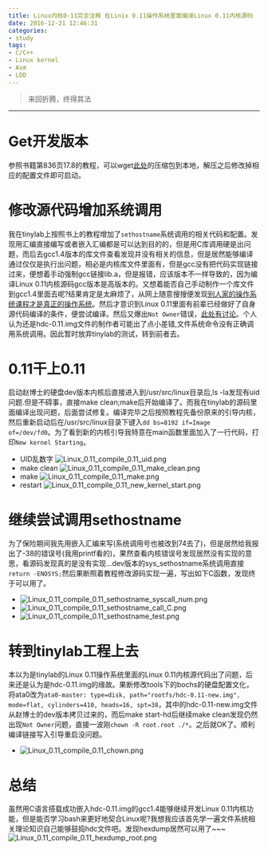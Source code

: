 ```yaml
---
title: Linux内核0-11完全注释 在Linix 0.11操作系统里面编译Linux 0.11内核源码
date: 2016-12-21 12:46:31
categories:
- study
tags:
- C/C++
- Linux kernel
- Asm
- LDD
---
```


> 来回折腾，终得其法

------------------------------
# Get开发版本
参照书籍第836页17.8的教程，可以wget[此处](http://www.oldlinux.org/Linux.old/bochs/linux-0.11-devel-040923.zip)的压缩包到本地，解压之后修改掉相应的配置文件即可启动。

# 修改源代码增加系统调用
我在tinylab上按照书上的教程增加了`sethostname`系统调用的相关代码和配置。发现用汇编直接编写或者嵌入汇编都是可以达到目的的，但是用C库调用硬是出问题，而后去gcc1.4版本的库文件查看发现并没有相关的信息，但是居然能够编译通过仅仅是执行出问题，相必是内核库文件里面有，但是gcc没有把代码实现链接过来，便想着手动强制gcc链接lib.a，但是报错，应该版本不一样导致的，因为编译Linux 0.11内核源码gcc版本是高版本的。又想着能否自己手动制作一个库文件到gcc1.4里面去呢?结果肯定是太麻烦了，从网上随意搜搜便发现[别人家的操作系统课程才是真正的操作系统](http://deathking.github.io/hit-oslab/chap1.html)。然后才意识到Linux 0.11里面有前辈已经做好了自身源代码编译的条件，便尝试编译。然后又爆出`Not Owner`错误，[此处有讨论](https://cms.hit.edu.cn/mod/forum/discuss.php?d=5781)。个人认为还是hdc-0.11.img文件的制作者可能出了点小差错,文件系统命令没有正确调用系统调用。因此暂时放弃tinylab的测试，转到前者去。

# 0.11干上0.11
启动赵博士的硬盘dev版本内核后直接进入到/usr/src/linux目录后,ls -la发现有uid问题.但是不碍事，直接make clean;make后开始编译了。而我在tinylab的源码里面编译出现问题，后面尝试修复。编译完毕之后按照教程先备份原来的引导内核，然后重新启动后在/usr/src/linux目录下键入`dd bs=8192 if=Image of=/dev/fd0`。为了看到新的内核引导我特意在main函数里面加入了一行代码，打印`New kernel Starting`。
- UID乱数字
 ![Linux_0.11_compile_0.11_uid.png](/images/Linux_0.11_compile_0.11_uid.png)
- make clean
 ![Linux_0.11_compile_0.11_make_clean.png](/images/Linux_0.11_compile_0.11_make_clean.png)
- make
 ![Linux_0.11_compile_0.11_make.png](/images/Linux_0.11_compile_0.11_make.png)
- restart
 ![Linux_0.11_compile_0.11_new_kernel_start.png](/images/Linux_0.11_compile_0.11_new_kernel_start.png)

# 继续尝试调用sethostname
为了保险期间我先用嵌入汇编来写(系统调用号也被改到74去了)，但是居然给我报出了-38的错误号(我用printf看的)，果然查看内核错误号发现居然没有实现的意思，看源码发现真的是没有实现...dev版本的sys_sethostname系统调用直接`return -ENOSYS;`然后果断照着教程修改源码实现一遍，写出如下C函数，发现终于可以用了。
- ![Linux_0.11_compile_0.11_sethostname_syscall_num.png](/images/Linux_0.11_compile_0.11_sethostname_syscall_num.png)
- ![Linux_0.11_compile_0.11_sethostname_call_C.png](/images/Linux_0.11_compile_0.11_sethostname_call_C.png)
- ![Linux_0.11_compile_0.11_sethostname_test.png](/images/Linux_0.11_compile_0.11_sethostname_test.png)

# 转到tinylab工程上去
本以为是tinylab的Linux 0.11操作系统里面的Linux 0.11内核源代码出了问题，后来还是认为是hdc-0.11.img的缘故。果断修改tools下的bochs的硬盘配置文化，将ata0改为`ata0-master: type=disk, path="rootfs/hdc-0.11-new.img", mode=flat, cylinders=410, heads=16, spt=38`，其中的hdc-0.11-new.img文件从赵博士的dev版本拷贝过来的，而后make start-hd后继续make clean发现仍然出现`Not Owner`问题，直接一波刚`chown -R root.root ./*`。之后就OK了。顺利编译链接写入引导重启没问题。
- ![Linux_0.11_compile_0.11_chown.png](/images/Linux_0.11_compile_0.11_chown.png)

# 总结
虽然用C语言搭载成功嵌入hdc-0.11.img的gcc1.4能够继续开发Linux 0.11内核功能，但是能否学习bash来更好地契合Linux呢?我想我应该首先学一遍文件系统相关理论知识自己能够鼓捣hdc文件吧。发现hexdump居然可以用了~~~
![Linux_0.11_compile_0.11_hexdump_root.png](/images/Linux_0.11_compile_0.11_hexdump_root.png)
